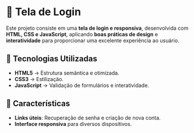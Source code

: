 # 📌 Tela de Login 

Este projeto consiste em uma **tela de login  e responsiva**, desenvolvida com **HTML, CSS e JavaScript**, aplicando **boas práticas de design** e **interatividade** para proporcionar uma excelente experiência ao usuário.

## 🚀 Tecnologias Utilizadas
- **HTML5** → Estrutura semântica e otimizada.
- **CSS3** → Estilização.
- **JavaScript** → Validação de formulários e interatividade.

## 🎨 Características
- **Links úteis**: Recuperação de senha e criação de nova conta.
- **Interface responsiva** para diversos dispositivos.


